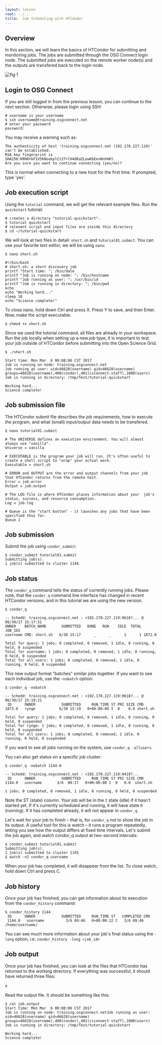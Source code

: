```yaml
---
layout: lesson
root: ../..
title: 	Job Scheduling with HTCondor  
---
```

<!-- <div class="objectives" markdown="1">

#### Objectives
*   Learn how to submit HTCondor Jobs.   
*   Learn how to monitor the running Jobs.    
</div> -->

## Overview 
In this section, we will learn the basics of HTCondor for submitting and monitoring jobs. The jobs are submitted through the OSG Connect login node. The submitted jobs are executed on the remote worker node(s) and the outputs are transfered back to the login node. 

![fig 1](https://raw.githubusercontent.com/OSGConnect/osg-ahm-17/novice/DHTC/Images/jobSubmit.png)

## Login to OSG Connect

If you are still logged in from the previous lesson, you can continue to the next section. Otherwise, please login using SSH:

```
# username is your username
$ ssh username@training.osgconnect.net  
# enter your password
password:                            
```

You may receive a warning such as:
```
The authenticity of host 'training.osgconnect.net (192.170.227.119)' can't be established.
RSA key fingerprint is SHA256:KRH0+kF1V5kNookplCt2f+lH4dKaZLowKbEevNnVmKY.
Are you sure you want to continue connecting (yes/no)?
```

This is normal when connecting to a new host for the first time. If prompted, type 'yes'.

## Job execution script

Using the `tutorial` command, we will get the relevant example files. Run the `quickstart` tutorial:

```
# creates a directory "tutorial-quickstart".
$ tutorial quickstart 
# relevant script and input files are inside this directory
$ cd ~/tutorial-quickstart 
```

We will look at two files in detail: `short.sh` and `tutorial01.submit`. You can use your favorite text editor, we will be using `nano`:

```
$ nano short.sh
```

```
#!/bin/bash
# short.sh: a short discovery job
printf "Start time: "; /bin/date
printf "Job is running on node: "; /bin/hostname
printf "Job running as user: "; /usr/bin/id
printf "Job is running in directory: "; /bin/pwd
echo
echo "Working hard..."
sleep 10
echo "Science complete!"
```

To close nano, hold down Ctrl and press X. Press Y to save, and then Enter. Now, make the script executable.

```
$ chmod +x short.sh 
```

Since we used the tutorial command, all files are already in your workspace. Run the job locally when setting up a new job type, it is important to test your job outside of HTCondor before submitting into the Open Science Grid. 

```
$ ./short.sh
```

```
Start time: Mon Mar  6 00:08:06 CST 2017
Job is running on node: training.osgconnect.net
Job running as user: uid=46628(username) gid=46628(username) groups=46628(username),400(condor),401(ciconnect-staff),1000(users)
Job is running in directory: /tmp/Test/tutorial-quickstart

Working hard...
Science complete!
```

## Job submission file
The HTCondor submit file describes the job requirements, how to execute the program, and what (small) input/output data needs to be transfered.

```
$ nano tutorial01.submit
```

```
# The UNIVERSE defines an execution environment. You will almost always use "vanilla". 
Universe = vanilla 

# EXECUTABLE is the program your job will run. It's often useful to create a shell script to "wrap" your actual work. 
Executable = short.sh 

# ERROR and OUTPUT are the error and output channels from your job that HTCondor returns from the remote host.
Error = job.error
Output = job.output

# The LOG file is where HTCondor places information about your  job's status, success, and resource consumption. 
Log = job.log

# Queue is the "start button" - it launches any jobs that have been  specified thus far. 
Queue 1
```

## Job submission
Submit the job using `condor_submit`:

```
$ condor_submit tutorial01.submit
Submitting job(s).
1 job(s) submitted to cluster 1144.
```

## Job status

The `condor_q` command tells the status of currently running jobs. Please note, that the `condor_q` command line interface has changed in recent HTCondor versions, and in this tutorial we are using the new version.

```
$ condor_q

-- Schedd: training.osgconnect.net : <192.170.227.119:9618?... @ 06/30/17 15:17:51
OWNER    BATCH_NAME       SUBMITTED   DONE   RUN    IDLE  TOTAL JOB_IDS
username CMD: short.sh   6/30 15:17      _      _      1      1 1872.0

Total for query: 1 jobs; 0 completed, 0 removed, 1 idle, 0 running, 0 held, 0 suspended 
Total for username: 1 jobs; 0 completed, 0 removed, 1 idle, 0 running, 0 held, 0 suspended 
Total for all users: 1 jobs; 0 completed, 0 removed, 1 idle, 0 running, 0 held, 0 suspended
```

This new output format "batches" similar jobs together. If you want to see each individual job, use the `-nobatch` option:

```
$ condor_q -nobatch

-- Schedd: training.osgconnect.net : <192.170.227.119:9618?... @ 06/30/17 15:19:21
 ID      OWNER            SUBMITTED     RUN_TIME ST PRI SIZE CMD
1873.0   rynge           6/30 15:19   0+00:00:00 I  0    0.0 short.sh

Total for query: 1 jobs; 0 completed, 0 removed, 1 idle, 0 running, 0 held, 0 suspended 
Total for rynge: 1 jobs; 0 completed, 0 removed, 1 idle, 0 running, 0 held, 0 suspended 
Total for all users: 1 jobs; 0 completed, 0 removed, 1 idle, 0 running, 0 held, 0 suspended
```

If you want to see all jobs running on the system, use `condor_q -allusers`.

You can also get status on a specific job cluster:

```
$ condor_q -nobatch 1144.0 

-- Schedd: training.osgconnect.net : <192.170.227.119:9419?...
 ID      OWNER            SUBMITTED     RUN_TIME ST PRI SIZE CMD               
1144.0   username       3/6  00:17   0+00:00:00 I  0   0.0  short.sh

1 jobs; 0 completed, 0 removed, 1 idle, 0 running, 0 held, 0 suspended
```

Note the ST (state) column. Your job will be in the `I` state (idle) if it hasn't started yet. If it's currently scheduled and running, it will have state `R` (running). If it has completed already, it will not appear in `condor_q`.

Let's wait for your job to finish – that is, for `condor_q` not to show the job in its output. A useful tool for this is watch – it runs a program repeatedly, letting you see how the output differs at fixed time intervals. Let's submit the job again, and watch condor_q output at two-second intervals:

```
$ condor_submit tutorial01.submit
Submitting job(s). 
1 job(s) submitted to cluster 1145
$ watch -n2 condor_q username 
```

When your job has completed, it will disappear from the list.  To close watch, hold down Ctrl and press C.

## Job history

Once your job has finished, you can get information about its execution from the `condor_history` command:

```
$ condor_history 1144 
 ID      OWNER            SUBMITTED     RUN_TIME ST   COMPLETED CMD
 1144.0   username          3/6 09:46   0+00:00:12 C   3/6 09:46 /home/username/
```

You can see much more information about your job's final status using the `-long` option, i.e. `condor_history -long <job_id>`


## Job output

Once your job has finished, you can look at the files that HTCondor has returned to the working directory. If everything was successful, it should have returned three files:

x

Read the output file. It should be something like this:

```
$ cat job.output
Start time: Mon Mar  6 00:08:06 CST 2017
Job is running on node: training.osgconnect.netJob running as user: uid=46628(username) gid=46628(username) groups=46628(username),400(condor),401(ciconnect-staff),1000(users)
Job is running in directory: /tmp/Test/tutorial-quickstart

Working hard...
Science complete!
``` 

<!-- <div class="keypoints" markdown="1">

#### Key Points
*   HTCondor shedules and monitors your Jobs. 
*   To submit a job to HTCondor, the user need to prepare the Job execution and Job Submission scripts. 
*   *condor_submit* - HTCondor's job submission command.     
*   *condor_q* - HTCondor's job monitoring command.     
*   *condor_rm* - HTCondor's job removal command.     
</div> -->
